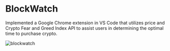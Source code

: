 # BlockWatch
 Implemented a Google Chrome extension in VS Code that utilizes price and Crypto Fear and Greed Index API to assist users in determining the optimal time to purchase crypto.


![blockwatch](https://user-images.githubusercontent.com/102439915/236700588-e04ac35f-3de0-49aa-bf41-1a6b1458a82a.gif)

